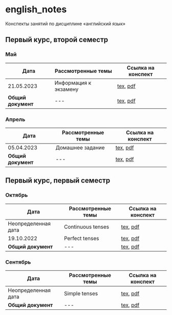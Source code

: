 # english_notes

Конспекты занятий по дисциплине «английский язык»

## Первый курс, второй семестр

### Май

| Дата       | Рассмотренные темы                               | Ссылка на конспект |
|------------|--------------------------------------------------|--------------------|
| 21.05.2023 | Информация к экзамену | [tex](years/year_01/semester_02/may/sources/main.tex), [pdf](years/year_01/semester_02/may/renders/main.pdf)       |
| **Общий документ** | --- | [tex](years/year_01/semester_02/may/sources/main.tex), [pdf](years/year_01/semester_02/may/renders/main.pdf) |


### Апрель

| Дата       | Рассмотренные темы                               | Ссылка на конспект |
|------------|--------------------------------------------------|--------------------|
| 05.04.2023 | Домашнее задание | [tex](years/year_01/semester_02/april/sources/05-04-2023.tex), [pdf](years/year_01/semester_02/april/renders/05-04-2023.pdf)       |
| **Общий документ** | --- | [tex](years/year_01/semester_02/april/sources/main.tex), [pdf](years/year_01/semester_02/april/renders/main.pdf) |

## Первый курс, первый семестр

### Октябрь

| Дата       | Рассмотренные темы                               | Ссылка на конспект |
|------------|--------------------------------------------------|--------------------|
| Неопределенная дата | Continuous tenses | [tex](years/year_01/semester_01/october/unknown_date_1.tex), [pdf](years/year_01/semester_01/october/render/unknown_date_1.pdf)       |
| 19.10.2022 | Perfect tenses | [tex](years/year_01/semester_01/october/19-10-2022.tex), [pdf](years/year_01/semester_01/october/render/19-10-2022.pdf)       |
| **Общий документ** | --- | [tex](years/year_01/semester_01/october/october.tex), [pdf](years/year_01/semester_01/october/render/october.pdf) |

### Сентябрь

| Дата       | Рассмотренные темы                               | Ссылка на конспект |
|------------|--------------------------------------------------|--------------------|
| Неопределенная дата | Simple tenses | [tex](years/year_01/semester_01/september/unknown_date_1.tex), [pdf](years/year_01/semester_01/september/render/unknown_date_1.pdf)       |
| **Общий документ** | --- | [tex](years/year_01/semester_01/september/september.tex), [pdf](years/year_01/semester_01/september/render/september.pdf) |
